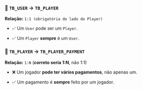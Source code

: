 ### 🔹 `TB_USER` → `TB_PLAYER`

**Relação:** `1:1 (obrigatória do lado do Player)`

- ✅ Um `User` pode ser um `Player`.
    
- ✅ Um `Player` **sempre** é um `User`.

### 🔹 `TB_PLAYER` → `TB_PLAYER_PAYMENT`

**Relação:** `1:N` (**correto seria 1:N**, não 1:1)

- ❌ Um jogador **pode ter vários pagamentos**, não apenas um.
    
- ✅ Um pagamento é **sempre** feito por um jogador.